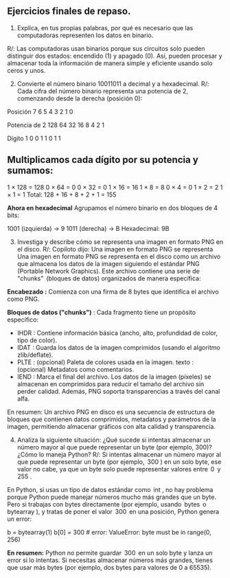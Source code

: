 ## Ejercicios finales de repaso.
1. Explica, en tus propias palabras, por qué es necesario que las computadoras representen los datos en binario.

R/: Las computadoras usan binarios porque sus circuitos solo pueden distinguir dos estados: encendido (1) y apagado (0). Así, pueden procesar y almacenar toda la información de manera simple y eficiente usando solo ceros y unos.

2. Convierte el número binario 10011011 a decimal y a hexadecimal.
R/: Cada cifra del número binario representa una potencia de 2, comenzando desde la derecha (posición 0):

Posición	7	6	5	4	3	2	1	0

Potencia de 2	128	64	32	16	8	4	2	1

Dígito	1	0	0	1	1	0	1	1

## Multiplicamos cada dígito por su potencia y sumamos:

1 × 128 = 128
0 × 64 = 0
0 × 32 = 0
1 × 16 = 16
1 × 8 = 8
0 × 4 = 0
1 × 2 = 2
1 × 1 = 1
Total: 128 + 16 + 8 + 2 + 1 = 155

**Ahora en hexadecimal** 
Agrupamos el número binario en dos bloques de 4 bits:

1001 (izquierda) → 9
1011 (derecha) → B
Hexadecimal: 9B

3. Investiga y describe cómo se representa una imagen en formato PNG en el disco.
R/: Copiloto dijo: Una imagen en formato PNG se representa
Una imagen en formato PNG se representa en el disco como un archivo que almacena los datos de la imagen siguiendo el estándar PNG (Portable Network Graphics). Este archivo contiene una serie de  "chunks"  (bloques de datos) organizados de manera específica:

**Encabezado :** Comienza con una firma de 8 bytes que identifica el archivo como PNG.

**Bloques de datos ("chunks")** : Cada fragmento tiene un propósito específico:
- IHDR : Contiene información básica (ancho, alto, profundidad de color, tipo de color).
- IDAT : Guarda los datos de la imagen comprimidos (usando el algoritmo zlib/deflate).
- PLTE : (opcional) Paleta de colores usada en la imagen.
texto : (opcional) Metadatos como comentarios.
- IEND : Marca el final del archivo.
Los datos de la imagen (píxeles) se almacenan en comprimidos para reducir el tamaño del archivo sin perder calidad. Además, PNG soporta transparencias a través del canal alfa.

En resumen: Un archivo PNG en disco es una secuencia de estructura de bloques que contienen datos comprimidos, metadatos y parámetros de la imagen, permitiendo almacenar gráficos con alta calidad y transparencia.

4. Analiza la siguiente situación: ¿Qué sucede si intentas almacenar un número mayor al que puede representar un byte (por ejemplo, 300)? ¿Cómo lo maneja Python?
R/: Si intentas almacenar un número mayor al que puede representar un byte (por ejemplo,  300 ) en un solo byte, ese valor no cabe, ya que un byte solo puede representar valores entre  0  y  255 .

En Python, si usas un tipo de datos estándar como  int , no hay problema porque Python puede manejar números mucho más grandes que un byte. Pero si trabajas con bytes directamente (por ejemplo, usando  bytes  o  bytearray ), y tratas de poner el valor  300  en una posición, Python genera un error:

b = bytearray(1)
b[0] = 300  # error: ValueError: byte must be in range(0, 256)

**En resumen:**
Python no permite guardar  300  en un solo byte y lanza un error si lo intentas. Si necesitas almacenar números más grandes, tienes que usar más bytes (por ejemplo, dos bytes para valores de 0 a 65535).